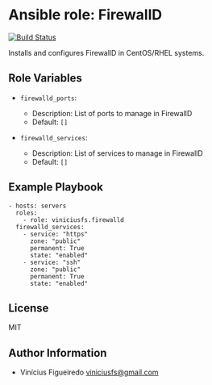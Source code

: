 # Ansible role: FirewallD

[![Build Status](https://travis-ci.org/viniciusfs/ansible-role-firewalld.svg?branch=master)](https://travis-ci.org/viniciusfs/ansible-role-firewalld)

Installs and configures FirewallD in CentOS/RHEL systems.


## Role Variables

* `firewalld_ports`:
    - Description: List of ports to manage in FirewallD
    - Default: `[]`

* `firewalld_services`:
    - Description: List of services to manage in FirewallD
    - Default: `[]`


## Example Playbook

    - hosts: servers
      roles:
        - role: viniciusfs.firewalld
	  firewalld_services:
	    - service: "https"
	      zone: "public"
	      permanent: True
	      state: "enabled"
	    - service: "ssh"
	      zone: "public"
	      permanent: True
	      state: "enabled"


## License

MIT


## Author Information

* Vinícius Figueiredo <viniciusfs@gmail.com>
